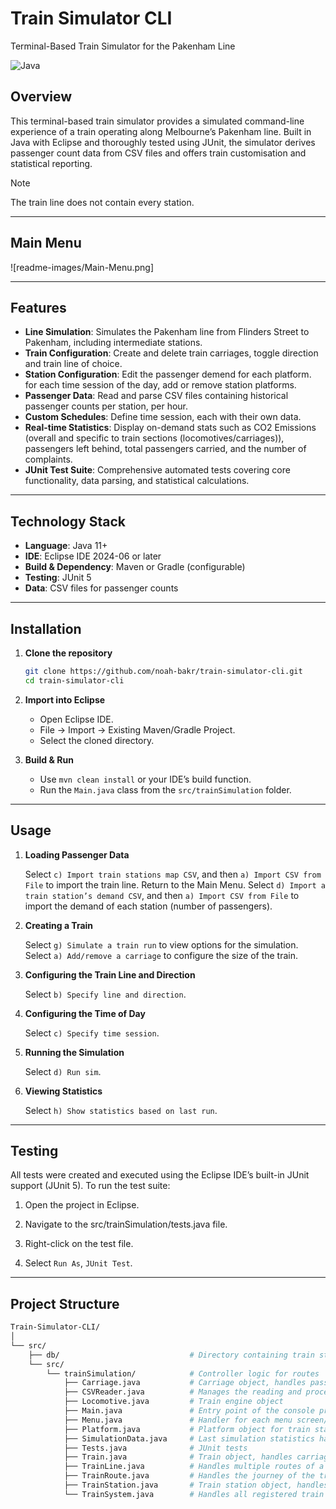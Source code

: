 # Train Simulator CLI
Terminal-Based Train Simulator for the Pakenham Line

![Java](https://img.shields.io/badge/java-%23ED8B00.svg?style=for-the-badge&logo=openjdk&logoColor=white)

## Overview
This terminal-based train simulator provides a simulated command-line experience of a train operating along Melbourne’s Pakenham line. Built in Java with Eclipse and thoroughly tested using JUnit, the simulator derives passenger count data from CSV files and offers train customisation and statistical reporting.

> [!NOTE]  
> The train line does not contain every station.

---

## Main Menu

![readme-images/Main-Menu.png]

---

## Features

* **Line Simulation**: Simulates the Pakenham line from Flinders Street to Pakenham, including intermediate stations.
* **Train Configuration**: Create and delete train carriages, toggle direction and train line of choice.
* **Station Configuration**: Edit the passenger demend for each platform. for each time session of the day, add or remove station platforms.
* **Passenger Data**: Read and parse CSV files containing historical passenger counts per station, per hour.
* **Custom Schedules**: Define time session, each with their own data.
* **Real-time Statistics**: Display on-demand stats such as CO2 Emissions (overall and specific to train sections (locomotives/carriages)), passengers left behind, total passengers carried, and the number of complaints.
* **JUnit Test Suite**: Comprehensive automated tests covering core functionality, data parsing, and statistical calculations.

---

## Technology Stack

* **Language**: Java 11+
* **IDE**: Eclipse IDE 2024-06 or later
* **Build & Dependency**: Maven or Gradle (configurable)
* **Testing**: JUnit 5
* **Data**: CSV files for passenger counts

---

## Installation

1. **Clone the repository**

   ```bash
   git clone https://github.com/noah-bakr/train-simulator-cli.git
   cd train-simulator-cli
   ```
   
2. **Import into Eclipse**

   * Open Eclipse IDE.
   * File → Import → Existing Maven/Gradle Project.
   * Select the cloned directory.
   
3. **Build & Run**

   * Use `mvn clean install` or your IDE’s build function.
   * Run the `Main.java` class from the `src/trainSimulation` folder.

---

## Usage

1. **Loading Passenger Data**

   	Select `c) Import train stations map CSV`, and then `a) Import CSV from File` to import the train line.
   	Return to the Main Menu.
   	Select `d) Import a train station’s demand CSV`, and then `a) Import CSV from File` to import the demand of each station (number of passengers).

2. **Creating a Train**

   	Select `g) Simulate a train run` to view options for the simulation.
   	Select `a) Add/remove a carriage` to configure the size of the train.
   
3. **Configuring the Train Line and Direction**

   	Select `b) Specify line and direction`.

3. **Configuring the Time of Day**

   	Select `c) Specify time session`.
  
4. **Running the Simulation**

	Select `d) Run sim`.

   
5. **Viewing Statistics**

   Select `h) Show statistics based on last run`.

---

## Testing

All tests were created and executed using the Eclipse IDE’s built-in JUnit support (JUnit 5). To run the test suite:

1. Open the project in Eclipse.

2. Navigate to the src/trainSimulation/tests.java file.

3. Right-click on the test file.

4. Select `Run As`, `JUnit Test`.

---

## Project Structure

```bash
Train-Simulator-CLI/
│
└── src/
    ├── db/								# Directory containing train station CSV data
    └── src/                        
        └── trainSimulation/            # Controller logic for routes
        	├── Carriage.java           # Carriage object, handles passenger count (traversing)
        	├── CSVReader.java          # Manages the reading and processing of all external CSV files
       	 	├── Locomotive.java         # Train engine object
        	├── Main.java               # Entry point of the console program
        	├── Menu.java               # Handler for each menu screen/prompt
        	├── Platform.java           # Platform object for train stations, handles passenger count (idle)
        	├── SimulationData.java     # Last simulation statistics handler
        	├── Tests.java              # JUnit tests
        	├── Train.java              # Train object, handles carriages and locomotives
        	├── TrainLine.java          # Handles multiple routes of a single train line
        	├── TrainRoute.java         # Handles the journey of the train (station order)
        	├── TrainStation.java       # Train station object, handles respective platforms
        	└── TrainSystem.java        # Handles all registered train lines
```

